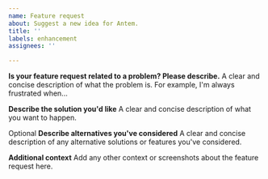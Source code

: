 ```yaml
---
name: Feature request
about: Suggest a new idea for Antem.
title: ''
labels: enhancement
assignees: ''

---
```


**Is your feature request related to a problem? Please describe.**
A clear and concise description of what the problem is. For example, I'm always frustrated when...

**Describe the solution you'd like**
A clear and concise description of what you want to happen.

Optional **Describe alternatives you've considered**
A clear and concise description of any alternative solutions or features you've considered.

**Additional context**
Add any other context or screenshots about the feature request here.
